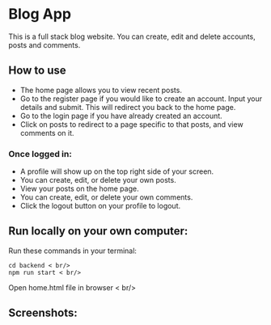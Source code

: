 # Blog App
This is a full stack blog website. You can create, edit and delete accounts, posts and comments. 

## How to use
- The home page allows you to view recent posts.
- Go to the register page if you would like to create an account. Input your details and submit. This will redirect you back to the home page.
- Go to the login page if you have already created an account.
- Click on posts to redirect to a page specific to that posts, and view comments on it.

### Once logged in:
- A profile will show up on the top right side of your screen.
- You can create, edit, or delete your own posts.
- View your posts on the home page.
- You can create, edit, or delete your own comments.
- Click the logout button on your profile to logout.

## Run locally on your own computer:

Run these commands in your terminal:

```
cd backend < br/>
npm run start < br/>
```

Open home.html file in browser < br/>

## Screenshots:


